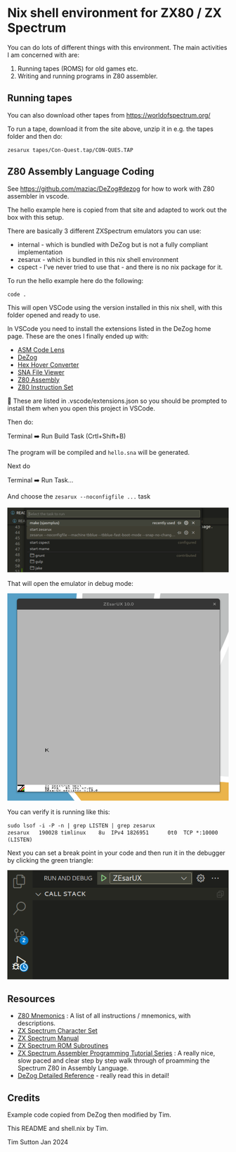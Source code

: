 # Nix shell environment for ZX80 / ZX Spectrum

You can do lots of different things with this environment. The main activities I
am concerned with are:

1. Running tapes (ROMS) for old games etc.
2. Writing and running programs in Z80 assembler.


## Running tapes


You can also download other tapes from https://worldofspectrum.org/

To run a tape, download it from the site above, unzip it in e.g. the tapes folder and then do:

```
zesarux tapes/Con-Quest.tap/CON-QUES.TAP
```

## Z80 Assembly Language Coding 

See  https://github.com/maziac/DeZog#dezog for how to work with Z80 assembler in vscode.

The hello example here is copied from that site and adapted to work out the box
with this setup.

There are basically 3 different ZXSpectrum emulators you can use:

* internal - which is bundled with DeZog but is not a fully compliant implementation
* zesarux - which is bundled in this nix shell environment
* cspect - I've never tried to use that -  and there is no nix package for it.

To run the hello example here do the following:

```
code .
```

This will open VSCode using the version installed in this nix shell, with 
this folder opened and ready to use.

In VSCode you need to install the extensions listed in the DeZog home page. These are the ones I finally ended up with:

* [ASM Code Lens](https://marketplace.visualstudio.com/items?itemName=maziac.asm-code-lens)
* [DeZog](https://marketplace.visualstudio.com/items?itemName=maziac.dezog)
* [Hex Hover Converter](https://marketplace.visualstudio.com/items?itemName=maziac.hex-hover-converter)
* [SNA File Viewer](https://marketplace.visualstudio.com/items?itemName=maziac.sna-fileviewer)
* [Z80 Assembly](https://marketplace.visualstudio.com/items?itemName=Imanolea.z80-asm)
* [Z80 Instruction Set](https://marketplace.visualstudio.com/items?itemName=maziac.z80-instruction-set)

📒 These are listed in .vscode/extensions.json so you should be prompted to install them when you open this project in VSCode.



Then do:

Terminal ➡️ Run Build Task (Crtl+Shift+B)

The program will be compiled and ``hello.sna`` will be generated.

Next do

Terminal ➡️ Run Task...

And choose the ``zesarux --noconfigfile ...`` task

![Run task](img/run-task.png)


That will open the emulator in debug mode:

![Run task](img/zesarux.png)


You can verify it is running like this:

```
sudo lsof -i -P -n | grep LISTEN | grep zesarux
zesarux   190028 timlinux    8u  IPv4 1826951      0t0  TCP *:10000 (LISTEN)
```


Next you can set a break point in your code and then run it in the debugger by clicking the green triangle:

![Run in debugger](img/debug.png)



## Resources

* [Z80 Mnemonics](http://www.z80.info/z80syntx.htm) : A list of all instructions / mnemonics, with descriptions.
* [ZX Spectrum Character Set](https://worldofspectrum.net/ZXBasicManual/zxmanappa.html)
* [ZX Spectrum Manual](http://www.retro8bitcomputers.co.uk/Content/downloads/manuals/ZX-Spectrum-48K-Manual.pdf)
* [ZX Spectrum ROM Subroutines](https://skoolkid.github.io/rom/maps/routines.html)
* [ZX Spectrum Assembler Programming Tutorial Series](https://www.youtube.com/playlist?list=PLO_DS4Ra9jOooo0tFaLq-BXa24iPWkJJ7) : A really nice, slow paced and clear  step by step walk through of proamming the Spectrum Z80 in Assembly Language.
* [DeZog Detailed Reference](https://github.com/maziac/DeZog/blob/main/documentation/Usage.md) - really read this in detail!

## Credits

Example code copied from DeZog then modified by Tim.

This README and shell.nix by Tim.

Tim Sutton
Jan 2024
